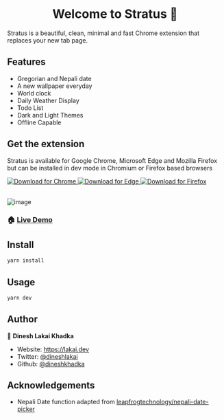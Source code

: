 <h1 align="center">Welcome to Stratus 👋</h1>

Stratus is a beautiful, clean, minimal and fast Chrome extension that replaces your new tab page.

<h2>Features</h3>
<ul>
<li>Gregorian and Nepali date</li>
<li>A new wallpaper everyday</li>
<li>World clock</li>
<li>Daily Weather Display</li>
<li>Todo List</li>
<li>Dark and Light Themes</li>
<li>Offline Capable</li>
</ul>
<h2>Get the extension</h3>

<p>Stratus is available for Google Chrome, Microsoft Edge and Mozilla Firefox but can be installed in dev mode in Chromium or Firefox based browsers</p>
  <a href="https://chrome.google.com/webstore/detail/stratus-new-tab-page/emmihlmfocedjhjafneinogeccblecaj?hl=en-GB" target="_blank">
  <img src="https://img.shields.io/badge/%20-Chrome-red?logo=google-chrome&logoColor=white" alt="Download for Chrome" />
  </a>
  <a href="https://microsoftedge.microsoft.com/addons/detail/stratus-new-tab-page/hgcmeilpgndmndemhfpogkbojfajpfoi" target="_blank">
  <img src="https://img.shields.io/badge/%20-Edge-blue?logo=microsoft-edge&logoColor=white" alt="Download for Edge" />
  </a>
  <a href="https://addons.mozilla.org/en-US/firefox/addon/stratus-tab/" target="_blank">
  <img src="https://img.shields.io/badge/%20-Firefox-orange?logo=mozilla&logoColor=white" alt="Download for Firefox" />
  </a>
  <br>
  <br>
  
![image](https://user-images.githubusercontent.com/4678264/205435070-a60f1564-09a8-423d-9181-b460481859ea.png)

### 🏠 [Live Demo](https://stratus.vercel.app/)

## Install

```sh
yarn install
```

## Usage

```sh
yarn dev
```

## Author

👤 **Dinesh Lakai Khadka**

- Website: https://lakai.dev
- Twitter: [@dineshlakai](https://twitter.com/dineshlakai)
- Github: [@dineshkhadka](https://github.com/dineshkhadka)

## Acknowledgements

- Nepali Date function adapted from [leapfrogtechnology/nepali-date-picker](https://github.com/leapfrogtechnology/nepali-date-picker)
